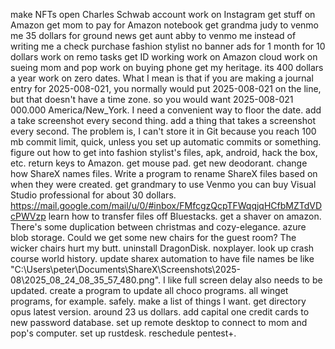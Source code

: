 make NFTs
open Charles Schwab account
work on Instagram
get stuff on Amazon
get mom to pay for Amazon notebook
get grandma judy to venmo me 35 dollars for ground news
get aunt abby to venmo me instead of writing me a check
purchase fashion stylist no banner ads for 1 month for 10 dollars
work on remo tasks
get ID working
work on Amazon cloud
work on sueing mom and pop
work on buying phone
get my heritage. its 400 dollars a year
work on zero dates. What I mean is that if you are making a journal entry for 2025-008-021, you normally would put 2025-008-021 on the line, but that doesn't have a time zone. so you would want 2025-008-021 000.000 America/New_York. I need a convenient way to floor the date.
add a take screenshot every second thing.
add a thing that takes a screenshot every second. The problem is, I can't store it in Git because you reach 100 mb commit limit, quick, unless you set up automatic commits or something.
figure out how to get into fashion stylist's files, apk, android, hack the box, etc.
return keys to Amazon.
get mouse pad.
get new deodorant.
change how ShareX names files.
Write a program to rename ShareX files based on when they were created.
get grandmary to use Venmo
you can buy Visual Studio professional for about 30 dollars.
https://mail.google.com/mail/u/0/#inbox/FMfcgzQcpTFWqqjqHCfbMZTdVDcPWVzp
learn how to transfer files off Bluestacks.
get a shaver on amazon.
There's some duplication between christmas and cozy-elegance.
azure blob storage.
Could we get some new chairs for the guest room? The wicker chairs hurt my butt.
uninstall DragonDisk.
noxplayer.
look up crash course world history.
update sharex automation to have file names be like "C:\Users\peter\Documents\ShareX\Screenshots\2025-08\2025_08_24_08_35_57_480.png".
I like full screen delay also needs to be updated.
create a program to update all choco programs. all winget programs, for example. safely.
make a list of things I want.
get directory opus latest version. around 23 us dollars.
add capital one credit cards to new password database.
set up remote desktop to connect to mom and pop's computer. set up rustdesk.
reschedule pentest+.